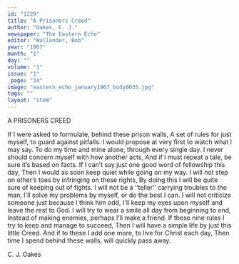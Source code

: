 ```yaml
---
id: "1229"
title: "A Prisoners Creed"
author: "Oakes, C. J."
newspaper: "The Eastern Echo"
editor: "Wallander, Bob"
year: "1967"
month: "1"
day: ""
volume: "1"
issue: "1"
_page: "34"
image: "eastern_echo_january1967_body0035.jpg"
tags: ""
layout: "item"
---
```

A PRISONERS CREED

If I were asked to formulate, behind these prison walls,
A set of rules for just myself, to guard against pitfalls.
I would propose at very first to watch what I may say.
To do my time and mine alone, through every single day.
I never should concern myself with how another acts,
And if I must repeat a tale, be sure it’s based on facts.
If I can’t say just one good word of fellowship this day,
Then I would as soon keep quiet while going on my way.
I will not step on other’s toes by infringing on these rights,
By doing this I will be quite sure of keeping out of fights.
I will not be a ‘‘teller’’ carrying troubles to the man,
I'll solve my problems by myself, or do the best I can.
I will not criticize someone just because I think him odd,
I'll keep my eyes upon myself and leave the rest to God.
I will try to wear a smile all day from beginning to end,
Instead of making enemies, perhaps I’ll make a friend.
If these nine rules I try to keep and manage to succeed,
Then I will have a simple life by just this little Creed.
And if to these I add one more, to live for Christ each day,
Then time I spend behind these walls, will quickly pass away.

C. J. Oakes
